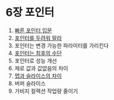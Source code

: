 # 6장 포인터

1. [빠른 포인터 입문](6.1.md)
2. [포인터를 두려워 말라](6.2.md)
3. 포인터는 변경 가능한 파라미터를 가리킨다
4. [포인터는 최후의 수단](6.4.md)
5. 포인터로 성능 개선
6. 제로 값과 값없음의 차이
7. [맵과 슬라이스의 차이](6.7.md)
8. 버퍼 슬라이스
9. 가비지 컬렉션 작업량 줄이기